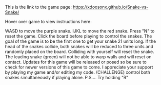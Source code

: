 This is the link to the game page:
https://xdoosonx.github.io/Snake-vs-Snake/


Hover over game to view instructions here: 

WASD to move the purple snake. IJKL to move the red snake. Press "N" to reset the game. 
Click the board before playing to control the snakes. The goal of the game is to be the first one to get your snake 21 units long. 
If the head of the snakes collide, both snakes will be reduced to three units and randomly placed on the board. Colliding with yourself will reset the snake. 
The leading snake (green) will not be able to warp walls and will reset on contact. Updates for this game will be released or posed so be sure to check for newer versions of this game to come. 
I appreciate your support by playing my game and/or editing my code. 
(CHALLENGE) control both snakes simultaneously if playing alone. P.S.... Try holding "R"
